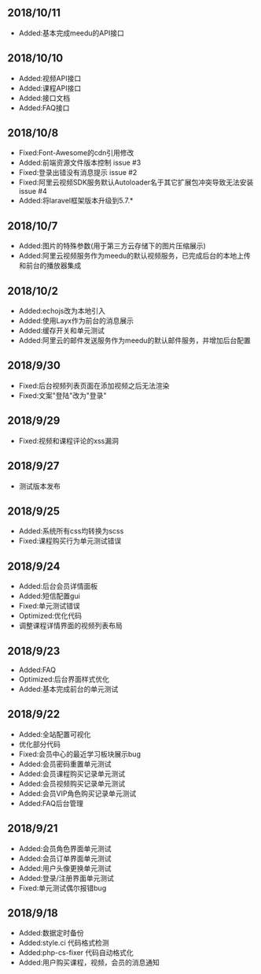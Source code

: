 
## 2018/10/11

+ Added:基本完成meedu的API接口

## 2018/10/10

+ Added:视频API接口
+ Added:课程API接口
+ Added:接口文档
+ Added:FAQ接口

## 2018/10/8

+ Fixed:Font-Awesome的cdn引用修改
+ Added:前端资源文件版本控制 issue #3
+ Fixed:登录出错没有消息提示 issue #2
+ Fixed:阿里云视频SDK服务默认Autoloader名于其它扩展包冲突导致无法安装 issue #4
+ Added:将laravel框架版本升级到5.7.*

## 2018/10/7

+ Added:图片的特殊参数(用于第三方云存储下的图片压缩展示)
+ Added:阿里云视频服务作为meedu的默认视频服务，已完成后台的本地上传和前台的播放器集成

## 2018/10/2

+ Added:echojs改为本地引入
+ Added:使用Layx作为前台的消息展示
+ Added:缓存开关和单元测试
+ Added:阿里云的邮件发送服务作为meedu的默认邮件服务，并增加后台配置

## 2018/9/30

+ Fixed:后台视频列表页面在添加视频之后无法渲染
+ Fixed:文案"登陆"改为"登录"

## 2018/9/29

+ Fixed:视频和课程评论的xss漏洞

## 2018/9/27

+ 测试版本发布

## 2018/9/25

+ Added:系统所有css均转换为scss
+ Fixed:课程购买行为单元测试错误

## 2018/9/24

+ Added:后台会员详情面板
+ Added:短信配置gui
+ Fixed:单元测试错误
+ Optimized:优化代码
+ 调整课程详情界面的视频列表布局

## 2018/9/23

+ Added:FAQ
+ Optimized:后台界面样式优化
+ Added:基本完成前台的单元测试

## 2018/9/22

+ Added:全站配置可视化
+ 优化部分代码
+ Fixed:会员中心的最近学习板块展示bug
+ Added:会员密码重置单元测试
+ Added:会员课程购买记录单元测试
+ Added:会员视频购买记录单元测试
+ Added:会员VIP角色购买记录单元测试
+ Added:FAQ后台管理

## 2018/9/21

+ Added:会员角色界面单元测试
+ Added:会员订单界面单元测试
+ Added:用户头像更换单元测试
+ Added:登录/注册界面单元测试
+ Fixed:单元测试偶尔报错bug

## 2018/9/18

+ Added:数据定时备份
+ Added:style.ci 代码格式检测
+ Added:php-cs-fixer 代码自动格式化
+ Added:用户购买课程，视频，会员的消息通知